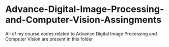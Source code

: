 # Advance-Digital-Image-Processing-and-Computer-Vision-Assingments
All of my course codes related to Advance Digital Image Processing and Computer Vision are present in this folder
